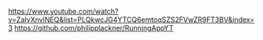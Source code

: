 https://www.youtube.com/watch?v=ZaIvXnvlNEQ&list=PLQkwcJG4YTCQ6emtoqSZS2FVwZR9FT3BV&index=3
https://github.com/philipplackner/RunningAppYT
